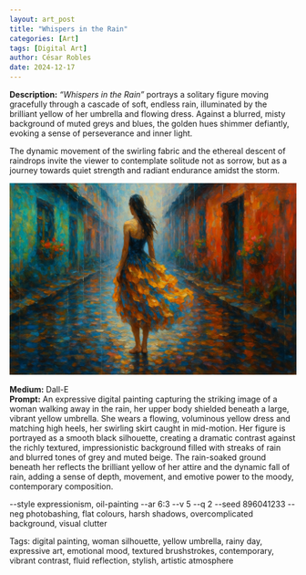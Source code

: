 ```yaml
---
layout: art_post
title: "Whispers in the Rain"
categories: [Art]
tags: [Digital Art]
author: César Robles
date: 2024-12-17
---
```

**Description:** *“Whispers in the Rain”* portrays a solitary figure moving gracefully through a cascade of soft, endless rain, illuminated by the brilliant yellow of her umbrella and flowing dress. Against a blurred, misty background of muted greys and blues, the golden hues shimmer defiantly, evoking a sense of perseverance and inner light.

The dynamic movement of the swirling fabric and the ethereal descent of raindrops invite the viewer to contemplate solitude not as sorrow, but as a journey towards quiet strength and radiant endurance amidst the storm.

![Whispers in the Rain](/imag/digital_art/whispers_in_the_rain.jpg)

**Medium:** Dall-E\
**Prompt:** An expressive digital painting capturing the striking image of a woman walking away in the rain, her upper body shielded beneath a large, vibrant yellow umbrella. She wears a flowing, voluminous yellow dress and matching high heels, her swirling skirt caught in mid-motion. Her figure is portrayed as a smooth black silhouette, creating a dramatic contrast against the richly textured, impressionistic background filled with streaks of rain and blurred tones of grey and muted beige. The rain-soaked ground beneath her reflects the brilliant yellow of her attire and the dynamic fall of rain, adding a sense of depth, movement, and emotive power to the moody, contemporary composition.

--style expressionism, oil-painting --ar 6:3 --v 5 --q 2 --seed 896041233 --neg photobashing, flat colours, harsh shadows, overcomplicated background, visual clutter

Tags: digital painting, woman silhouette, yellow umbrella, rainy day, expressive art, emotional mood, textured brushstrokes, contemporary, vibrant contrast, fluid reflection, stylish, artistic atmosphere